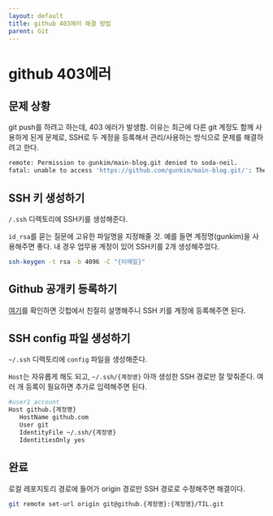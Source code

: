 ```yaml
---
layout: default
title: github 403에러 해결 방법
parent: Git
---
```


# github 403에러

## 문제 상황
git push를 하려고 하는데, 403 에러가 발생함. 이유는 최근에 다른 git 계정도 함께 사용하게 된게 문제로, SSH로 두 계정을 등록해서 관리/사용하는 방식으로 문제를 해결하려고 한다.
```sh
remote: Permission to gunkim/main-blog.git denied to soda-neil.
fatal: unable to access 'https://github.com/gunkim/main-blog.git/': The requested URL returned error: 403
```

## SSH 키 생성하기

`/.ssh` 디렉토리에 SSH키를 생성해준다.

`id_rsa`를 묻는 질문에 고유한 파일명을 지정해줄 것. 예를 들면 계정명(gunkim)을 사용해주면 좋다. 내 경우 업무용 계정이 있어 SSH키를 2개 생성해주었다.

```sh
ssh-keygen -t rsa -b 4096 -C "{이메일}"
```

## Github 공개키 등록하기

[여기](https://docs.github.com/en/authentication/connecting-to-github-with-ssh/adding-a-new-ssh-key-to-your-github-account)를 확인하면 깃헙에서 친절히 설명해주니 SSH 키를 계정에 등록해주면 된다.

## SSH config 파일 생성하기

`~/.ssh` 디렉토리에 `config` 파일을 생성해준다.

`Host`는 자유롭게 해도 되고, `~/.ssh/{계정명}` 아까 생성한 SSH 경로만 잘 맞춰준다. 여러 개 등록이 필요하면 추가로 입력해주면 된다.

```sh
#user1 account
Host github.{계정명}
   HostName github.com
   User git
   IdentityFile ~/.ssh/{계정명}
   IdentitiesOnly yes
```

## 완료

로컬 레포지토리 경로에 들어가 origin 경로만 SSH 경로로 수정해주면 해결이다.
```sh
git remote set-url origin git@github.{계정명}:{계정명}/TIL.git
```

